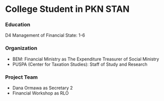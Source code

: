 # College Student in PKN STAN

### Education
D4 Management of Financial State: 1-6

### Organization
- BEM: Financial Ministry as The Expenditure Treasurer of Social Ministry
- PUSPA (Center for Taxation Studies): Staff of Study and Research

### Project Team
- Dana Ormawa as Secretary 2
- Financial Workshop as RLO
